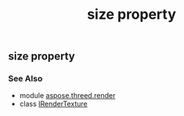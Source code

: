 ﻿---
title: size property
second_title: Aspose.3D for Python via .NET API References
description: 
type: docs
weight: 50
url: /python-net/aspose.threed.render/irendertexture/size/
is_root: false
---

## size property


### See Also
* module [aspose.threed.render](../../)
* class [IRenderTexture](/3d/python-net/aspose.threed.render/irendertexture)
